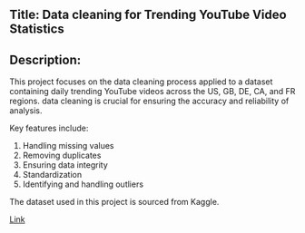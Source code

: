 ## Title: Data cleaning for Trending YouTube Video Statistics

## Description:

This project focuses on the data cleaning process applied to a dataset containing daily trending YouTube videos across the US, GB, DE, CA, and FR regions.
data cleaning is crucial for ensuring the accuracy and reliability of analysis.

Key features include:

1. Handling missing values
2. Removing duplicates
3. Ensuring data integrity
4. Standardization
5. Identifying and handling outliers

The dataset used in this project is sourced from Kaggle.

[Link](https://www.kaggle.com/datasets/datasnaek/youtube-new)

